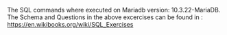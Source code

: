 The SQL commands where executed on Mariadb version: 10.3.22-MariaDB. The Schema and Questions in the above excercises can be found in : https://en.wikibooks.org/wiki/SQL_Exercises
